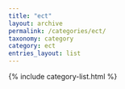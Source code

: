 ```yaml
---
title: "ect"
layout: archive
permalink: /categories/ect/
taxonomy: category
category: ect
entries_layout: list
---
```

{% include category-list.html %}